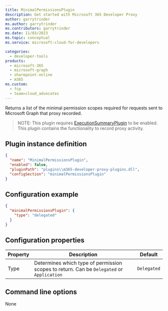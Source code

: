 ```yaml
---
title: MinimalPermissionsPlugin
description: Get started with Microsoft 365 Developer Proxy
author: garrytrinder
ms.author: garrytrinder
ms.contributors: garrytrinder
ms.date: 11/03/2023
ms.topic: conceptual
ms.service: microsoft-cloud-for-developers

categories:
  - developer-tools
products:
  - microsoft-365
  - microsoft-graph
  - sharepoint-online
  - m365
ms.custom:
  - fcp
  - team=cloud_advocates
---
```


Returns a list of the minimal permission scopes required for requests sent to Microsoft Graph that proxy recorded.

> NOTE: This plugin requires [ExecutionSummaryPlugin](./ExecutionSummaryPlugin.md) to be enabled. This plugin contains the functionality to record proxy activity.

## Plugin instance definition

```json
{
  "name": "MinimalPermissionsPlugin",
  "enabled": false,
  "pluginPath": "plugins\\m365-developer-proxy-plugins.dll",
  "configSection": "minimalPermissionsPlugin"
}
```

## Configuration example

```json
{
  "minimalPermissionsPlugin": {
    "type": "delegated"
  }
}
```

## Configuration properties

| Property | Description | Default |
|----------|-------------|:-------:|
| Type | Determines which type of permission scopes to return. Can be `Delegated` or `Application` | `Delegated` | 

## Command line options

None
